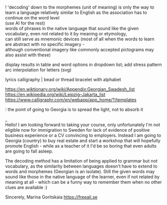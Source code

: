 
! 'decoding' down to the morphemes (unit of meaning) is only the way to learn a language relatively similar to English as the association has to continue on the word level  
(use AI for the rest)  
words of phrases in the native language that sound like the given vocabulary, even not related to it by meaning or etymology,  
can still serve as mnemonic devices (most of all when the words to learn are abstract with no specific imagery -  
although conventional imagery like commonly accepted pictograms may also assist with these)

display results in table and word options in dropdown list; add stress pattern  
arc interpolation for letters (svg)  
  
lyrics calligraphy | bead or thread bracelet with alphabet  
  
https://en.wiktionary.org/wiki/Appendix:Georgian_Swadesh_list  
https://en.wikipedia.org/wiki/Leipzig–Jakarta_list  
https://www.calligraphr.com/en/webapp/app_home/?/templates  
  
🕯 the point of going to Georgia is to spread the light, not to absorb it  

_  
Hello!
I am looking forward to taking your course, only unfortunately I'm not eligible now for immigration to Sweden for lack of evidence of positive business experience or a CV convincing to employers.
Instead I am going to Georgia (country) to buy real estate and start a workshop that will hopefully promote English - while as a teacher of it I'd be so boring that even adults are going to fall asleep.

The decoding method has a limitation of being applied to grammar but not vocabulary, as the similarity between languages doesn't have to extend to words and morphemes (Georgian is an isolate).
Still the given words may sound like those in the native language of the learner, even if not related by meaning at all - which can be a funny way to remember them when no other clues are available :)

Sincerely,
Marina Goritskaia
https://freeali.se
